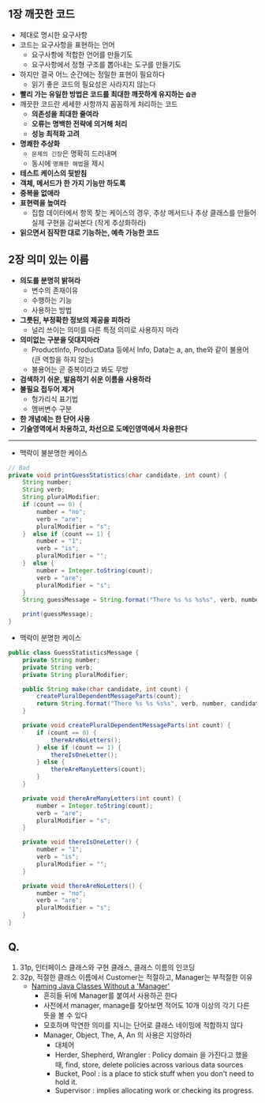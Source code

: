 ## 1장 깨끗한 코드

* 제대로 명시한 요구사항
* 코드는 요구사항을 표현하는 언어
    * 요구사항에 적합한 언어를 만들기도
    * 요구사항에서 정형 구조를 뽑아내는 도구를 만들기도
* 하지만 결국 어느 순간에는 정밀한 표현이 필요하다
    * 읽기 좋은 코드의 필요성은 사라지지 않는다
* **빨리 가는 유일한 방법은 코드를 최대한 깨끗하게 유지하는 `습관`**
* 깨끗한 코드란 세세한 사항까지 꼼꼼하게 처리하는 코드
    * **의존성을 최대한 줄여라**
    * **오류는 명백한 전략에 의거해 처리**
    * **성능 최적화 고려**
* **명쾌한 추상화**
    * `문제의 긴장`은 명확히 드러내며
    * 동시에 `명쾌한 해법`을 제시
* **테스트 케이스의 뒷받침**
* **객체, 메서드가 한 가지 기능만 하도록**
* **중복을 없애라**
* **표현력을 높여라**
    * 집합 데이터에서 항목 찾는 케이스의 경우, 추상 메서드나 추상 클래스를 만들어 실제 구현을 감싸본다 (작게 추상화하라)
* **읽으면서 짐작한 대로 기능하는, 예측 가능한 코드**

## 2장 의미 있는 이름

* **의도를 분명히 밝혀라**
    * 변수의 존재이유
    * 수행하는 기능
    * 사용하는 방법
* **그릇된, 부정확한 정보의 제공을 피하라**
    * 널리 쓰이는 의미를 다른 특정 의미로 사용하지 마라
* **의미없는 구분을 덧대지마라**
    * ProductInfo, ProductData 등에서 Info, Data는 a, an, the와 같이 불용어(큰 역할을 하지 않는)
    * 불용어는 곧 중복이라고 봐도 무방
* **검색하기 쉬운, 발음하기 쉬운 이름을 사용하라**
* **불필요 접두어 제거**
    * 헝가리식 표기법
    * 멤버변수 구분
* **한 개념에는 한 단어 사용**
* **기술영역에서 차용하고, 차선으로 도메인영역에서 차용한다**

--- 

* 맥락이 불분명한 케이스
``` java
// Bad
private void printGuessStatistics(char candidate, int count) {
    String number;
    String verb;
    String pluralModifier;
    if (count == 0) {  
        number = "no";  
        verb = "are";  
        pluralModifier = "s";  
    }  else if (count == 1) {
        number = "1";  
        verb = "is";  
        pluralModifier = "";  
    }  else {
        number = Integer.toString(count);  
        verb = "are";  
        pluralModifier = "s";  
    }
    String guessMessage = String.format("There %s %s %s%s", verb, number, candidate, pluralModifier );

    print(guessMessage);
}
```

* 맥락이 분명한 케이스
``` java
public class GuessStatisticsMessage {
    private String number;
    private String verb;
    private String pluralModifier;

    public String make(char candidate, int count) {
        createPluralDependentMessageParts(count);
        return String.format("There %s %s %s%s", verb, number, candidate, pluralModifier );
    }

    private void createPluralDependentMessageParts(int count) {
        if (count == 0) {
            thereAreNoLetters();
        } else if (count == 1) {
            thereIsOneLetter();
        } else {
            thereAreManyLetters(count);
        }
    }

    private void thereAreManyLetters(int count) {
        number = Integer.toString(count);
        verb = "are";
        pluralModifier = "s";
    }

    private void thereIsOneLetter() {
        number = "1";
        verb = "is";
        pluralModifier = "";
    }

    private void thereAreNoLetters() {
        number = "no";
        verb = "are";
        pluralModifier = "s";
    }
}
```


## Q.
1. 31p, 인터페이스 클래스와 구현 클래스, 클래스 이름의 인코딩
2. 32p, 적절한 클래스 이름에서 Customer는 적절하고, Manager는 부적절한 이유
    * [Naming Java Classes Without a 'Manager'](http://www.bright-green.com/blog/2003_02_25/naming_java_classes_without_a.html)
        * 흔히들 뒤에 Manager를 붙여서 사용하곤 한다
        * 사전에서 manager, manage를 찾아보면 적어도 10개 이상의 각기 다른 뜻을 볼 수 있다
        * 모호하며 막연한 의미를 지니는 단어로 클래스 네이밍에 적합하지 않다
        * Manager, Object, The, A, An 의 사용은 지양하라
            * 대체어
            * Herder, Shepherd, Wrangler : Policy domain 을 가진다고 했을 때, find, store, delete policies across various data sources
            * Bucket, Pool : is a place to stick stuff when you don't need to hold it.
            * Supervisor : implies allocating work or checking its progress.